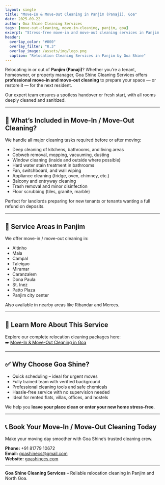 ```yaml
---
layout: single
title: "Move-In & Move-Out Cleaning in Panjim (Panaji), Goa"
date: 2025-09-22
author: Goa Shine Cleaning Services
tags: [move-out-cleaning, move-in-cleaning, panjim, goa]
excerpt: "Stress-free move-in and move-out cleaning services in Panjim (Panaji), Goa for tenants, landlords, and property managers."
header:
  overlay_color: "#000"
  overlay_filter: "0.3"
  overlay_image: /assets/img/logo.png
  caption: "Relocation Cleaning Services in Panjim by Goa Shine"
---
```


Relocating in or out of **Panjim (Panaji)**? Whether you're a tenant, homeowner, or property manager, Goa Shine Cleaning Services offers **professional move-in and move-out cleaning** to prepare your space — or restore it — for the next resident.

Our expert team ensures a spotless handover or fresh start, with all rooms deeply cleaned and sanitized.

---

## 🧽 What’s Included in Move-In / Move-Out Cleaning?

We handle all major cleaning tasks required before or after moving:

- Deep cleaning of kitchens, bathrooms, and living areas  
- Cobweb removal, mopping, vacuuming, dusting  
- Window cleaning (inside and outside where possible)  
- Hard water stain treatment in bathrooms  
- Fan, switchboard, and wall wiping  
- Appliance cleaning (fridge, oven, chimney, etc.)  
- Balcony and entryway cleaning  
- Trash removal and minor disinfection  
- Floor scrubbing (tiles, granite, marble)  

Perfect for landlords preparing for new tenants or tenants wanting a full refund on deposits.

---

## 📍 Service Areas in Panjim

We offer move-in / move-out cleaning in:

- Altinho  
- Mala  
- Campal  
- Taleigao  
- Miramar  
- Caranzalem  
- Dona Paula  
- St. Inez  
- Patto Plaza  
- Panjim city center  

Also available in nearby areas like Ribandar and Merces.

---

## 🔗 Learn More About This Service

Explore our complete relocation cleaning packages here:  
➡️ [Move-In & Move-Out Cleaning in Goa](https://goashinecs.com/move-in-move-out-cleaning-goa)

---

## ✅ Why Choose Goa Shine?

- Quick scheduling – ideal for urgent moves  
- Fully trained team with verified background  
- Professional cleaning tools and safe chemicals  
- Hassle-free service with no supervision needed  
- Ideal for rented flats, villas, offices, and hostels

We help you **leave your place clean or enter your new home stress-free**.

---

## 📞 Book Your Move-In / Move-Out Cleaning Today

Make your moving day smoother with Goa Shine’s trusted cleaning crew.

**Phone:** +91 81779 10672  
**Email:** [goashinecs@gmail.com](mailto:goashinecs@gmail.com)  
**Website:** [goashinecs.com](https://goashinecs.com)

---

**Goa Shine Cleaning Services** – Reliable relocation cleaning in Panjim and North Goa.
